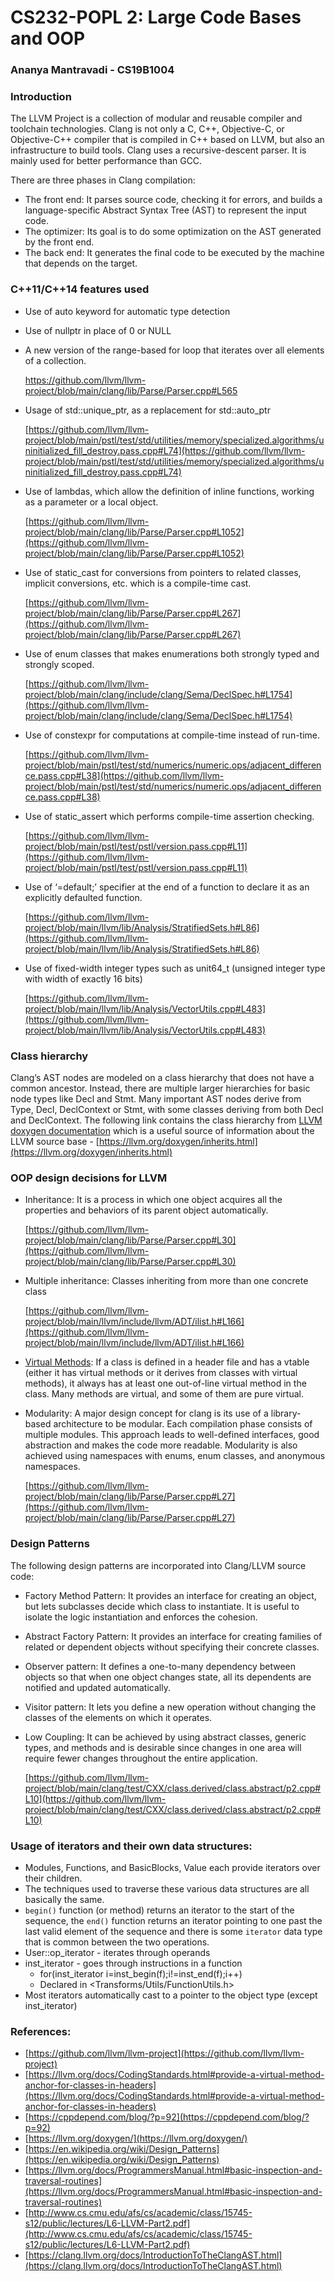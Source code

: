 # CS232-POPL 2: Large Code Bases and OOP
### Ananya Mantravadi - CS19B1004
### Introduction

The LLVM Project is a collection of modular and reusable compiler and toolchain technologies. Clang is not only a C, C++, Objective-C, or Objective-C++ compiler that is compiled in C++ based on LLVM, but also an infrastructure to build tools. Clang uses a recursive-descent parser. It is mainly used for better performance than GCC.

There are three phases in Clang compilation:

*   The front end: It parses source code, checking it for errors, and builds a language-specific Abstract Syntax Tree (AST) to represent the input code.
*   The optimizer: Its goal is to do some optimization on the AST generated by the front end.
*   The back end: It generates the final code to be executed by the machine that depends on the target.

### C++11/C++14 features used

*   Use of auto keyword for automatic type detection
*   Use of nullptr in place of 0 or NULL
*   A new version of the range-based for loop that iterates over all elements of a collection.

     [https://github.com/llvm/llvm-project/blob/main/clang/lib/Parse/Parser.cpp#L565 ](https://github.com/llvm/llvm-project/blob/main/clang/lib/Parse/Parser.cpp#L565)

*   Usage of std::unique_ptr, as a replacement for std::auto_ptr

    [https://github.com/llvm/llvm-project/blob/main/pstl/test/std/utilities/memory/specialized.algorithms/uninitialized_fill_destroy.pass.cpp#L74](https://github.com/llvm/llvm-project/blob/main/pstl/test/std/utilities/memory/specialized.algorithms/uninitialized_fill_destroy.pass.cpp#L74)

*   Use of lambdas, which allow the definition of inline functions, working as a parameter or a local object.

    [https://github.com/llvm/llvm-project/blob/main/clang/lib/Parse/Parser.cpp#L1052](https://github.com/llvm/llvm-project/blob/main/clang/lib/Parse/Parser.cpp#L1052)

*   Use of static_cast for conversions from pointers to related classes, implicit conversions, etc. which is a compile-time cast.

    [https://github.com/llvm/llvm-project/blob/main/clang/lib/Parse/Parser.cpp#L267](https://github.com/llvm/llvm-project/blob/main/clang/lib/Parse/Parser.cpp#L267)

*   Use of enum classes that makes enumerations both strongly typed and strongly scoped.

    [https://github.com/llvm/llvm-project/blob/main/clang/include/clang/Sema/DeclSpec.h#L1754](https://github.com/llvm/llvm-project/blob/main/clang/include/clang/Sema/DeclSpec.h#L1754)

*   Use of constexpr for computations at compile-time instead of run-time.

    [https://github.com/llvm/llvm-project/blob/main/pstl/test/std/numerics/numeric.ops/adjacent_difference.pass.cpp#L38](https://github.com/llvm/llvm-project/blob/main/pstl/test/std/numerics/numeric.ops/adjacent_difference.pass.cpp#L38)

*   Use of static_assert which performs compile-time assertion checking.

    [https://github.com/llvm/llvm-project/blob/main/pstl/test/pstl/version.pass.cpp#L11](https://github.com/llvm/llvm-project/blob/main/pstl/test/pstl/version.pass.cpp#L11)

*   Use of ‘=default;’ specifier at the end of a function to declare it as an explicitly defaulted function.

    [https://github.com/llvm/llvm-project/blob/main/llvm/lib/Analysis/StratifiedSets.h#L86](https://github.com/llvm/llvm-project/blob/main/llvm/lib/Analysis/StratifiedSets.h#L86)

*   Use of fixed-width integer types such as unit64_t (unsigned integer type with width of exactly 16 bits)

    [https://github.com/llvm/llvm-project/blob/main/llvm/lib/Analysis/VectorUtils.cpp#L483](https://github.com/llvm/llvm-project/blob/main/llvm/lib/Analysis/VectorUtils.cpp#L483)


### Class hierarchy
Clang’s AST nodes are modeled on a class hierarchy that does not have a common ancestor. Instead, there are multiple larger hierarchies for basic node types like Decl and Stmt. Many important AST nodes derive from Type, Decl, DeclContext or Stmt, with some classes deriving from both Decl and DeclContext.
The following link contains the class hierarchy from [LLVM doxygen documentation](https://llvm.org/doxygen/) which is a useful source of information about the LLVM source base - [https://llvm.org/doxygen/inherits.html](https://llvm.org/doxygen/inherits.html)


### OOP design decisions for LLVM

*   Inheritance: It is a process in which one object acquires all the properties and behaviors of its parent object automatically. 

    [https://github.com/llvm/llvm-project/blob/main/clang/lib/Parse/Parser.cpp#L30](https://github.com/llvm/llvm-project/blob/main/clang/lib/Parse/Parser.cpp#L30)

*   Multiple inheritance: Classes inheriting from more than one concrete class

    [https://github.com/llvm/llvm-project/blob/main/llvm/include/llvm/ADT/ilist.h#L166](https://github.com/llvm/llvm-project/blob/main/llvm/include/llvm/ADT/ilist.h#L166)

*   [Virtual Methods](https://llvm.org/docs/CodingStandards.html#provide-a-virtual-method-anchor-for-classes-in-headers): If a class is defined in a header file and has a vtable (either it has virtual methods or it derives from classes with virtual methods), it always has at least one out-of-line virtual method in the class. Many methods are virtual, and some of them are pure virtual.
*   Modularity: A major design concept for clang is its use of a library-based architecture to be modular. Each compilation phase consists of multiple modules. This approach leads to well-defined interfaces, good abstraction and makes the code more readable. Modularity is also achieved using namespaces with enums, enum classes, and anonymous namespaces.

    [https://github.com/llvm/llvm-project/blob/main/clang/lib/Parse/Parser.cpp#L27](https://github.com/llvm/llvm-project/blob/main/clang/lib/Parse/Parser.cpp#L27)

### Design Patterns

The following design patterns are incorporated into Clang/LLVM source code:

*   Factory Method Pattern: It provides an interface for creating an object, but lets subclasses decide which class to instantiate. It is useful to isolate the logic instantiation and enforces the cohesion.
*   Abstract Factory Pattern: It provides an interface for creating families of related or dependent objects without specifying their concrete classes.
*   Observer pattern: It defines a one-to-many dependency between objects so that when one object changes state, all its dependents are notified and updated automatically.
*   Visitor pattern: It lets you define a new operation without changing the classes of the elements on which it operates.
*   Low Coupling:  It can be achieved by using abstract classes, generic types, and methods and is desirable since changes in one area will require fewer changes throughout the entire application.

    [https://github.com/llvm/llvm-project/blob/main/clang/test/CXX/class.derived/class.abstract/p2.cpp#L10](https://github.com/llvm/llvm-project/blob/main/clang/test/CXX/class.derived/class.abstract/p2.cpp#L10)


### Usage of iterators and their own data structures:

*   Modules, Functions, and BasicBlocks, Value each provide iterators over their children.
*   The techniques used to traverse these various data structures are all basically the same.
*   `begin()` function (or method) returns an iterator to the start of the sequence, the `end()` function returns an iterator pointing to one past the last valid element of the sequence and there is some `iterator` data type that is common between the two operations.
*   User::op_iterator - iterates through operands
*   inst_iterator - goes through instructions in a function 
     * for(inst_iterator i=inst_begin(f);i!=inst_end(f);i++) 
     *  Declared in &lt;Transforms/Utils/FunctionUtils.h>
*   Most iterators automatically cast to a pointer to the object type (except inst_iterator)

### References:

*   [https://github.com/llvm/llvm-project](https://github.com/llvm/llvm-project)
*   [https://llvm.org/docs/CodingStandards.html#provide-a-virtual-method-anchor-for-classes-in-headers](https://llvm.org/docs/CodingStandards.html#provide-a-virtual-method-anchor-for-classes-in-headers)
*   [https://cppdepend.com/blog/?p=92](https://cppdepend.com/blog/?p=92)
*   [https://llvm.org/doxygen/](https://llvm.org/doxygen/)
*   [https://en.wikipedia.org/wiki/Design_Patterns](https://en.wikipedia.org/wiki/Design_Patterns)
*   [https://llvm.org/docs/ProgrammersManual.html#basic-inspection-and-traversal-routines](https://llvm.org/docs/ProgrammersManual.html#basic-inspection-and-traversal-routines)
*   [http://www.cs.cmu.edu/afs/cs/academic/class/15745-s12/public/lectures/L6-LLVM-Part2.pdf](http://www.cs.cmu.edu/afs/cs/academic/class/15745-s12/public/lectures/L6-LLVM-Part2.pdf)
*   [https://clang.llvm.org/docs/IntroductionToTheClangAST.html](https://clang.llvm.org/docs/IntroductionToTheClangAST.html)
